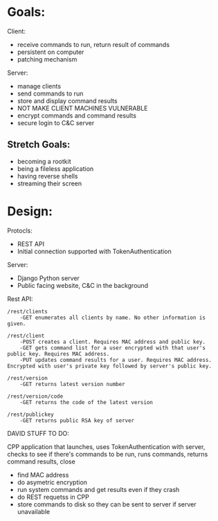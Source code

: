 # Goals:
Client: 
* receive commands to run, return result of commands
* persistent on computer
* patching mechanism
		
Server:
* manage clients
* send commands to run
* store and display command results
* NOT MAKE CLIENT MACHINES VULNERABLE
* encrypt commands and command results
* secure login to C&C server
		
## Stretch Goals:
* becoming a rootkit
* being a fileless application
* having reverse shells
* streaming their screen
	
	
# Design:
Protocls:
* REST API
* Initial connection supported with TokenAuthentication
	
Server:
* Django Python server
* Public facing website, C&C in the background
			
Rest API:

	/rest/clients
		-GET enumerates all clients by name. No other information is given.
	
	/rest/client
		-POST creates a client. Requires MAC address and public key.
		-GET gets command list for a user encrypted with that user's public key. Requires MAC address.
		-PUT updates command results for a user. Requires MAC address. Encrypted with user's private key followed by server's public key.
		
	/rest/version 
		-GET returns latest version number
		
	/rest/version/code 
		-GET returns the code of the latest version
		
	/rest/publickey
		-GET returns public RSA key of server
		
DAVID STUFF TO DO:	

CPP application that launches, uses TokenAuthentication with server, checks to see if there's commands to be run, runs commands, returns command results, close
* find MAC address
* do asymetric encryption
* run system commands and get results even if they crash
* do REST requetss in CPP
* store commands to disk so they can be sent to server if server unavailable
